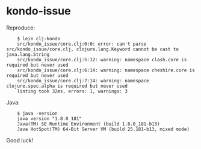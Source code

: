 # kondo-issue

Reproduce:

		$ lein clj-kondo
		src/kondo_issue/core.clj:0:0: error: can't parse src/kondo_issue/core.clj, clojure.lang.Keyword cannot be cast to java.lang.String
		src/kondo_issue/core.clj:5:12: warning: namespace clash.core is required but never used
		src/kondo_issue/core.clj:6:14: warning: namespace cheshire.core is required but never used
		src/kondo_issue/core.clj:7:14: warning: namespace clojure.spec.alpha is required but never used
		linting took 32ms, errors: 1, warnings: 3

Java:

		$ java -version
		java version "1.8.0_181"
		Java(TM) SE Runtime Environment (build 1.8.0_181-b13)
		Java HotSpot(TM) 64-Bit Server VM (build 25.181-b13, mixed mode)


Good luck!

